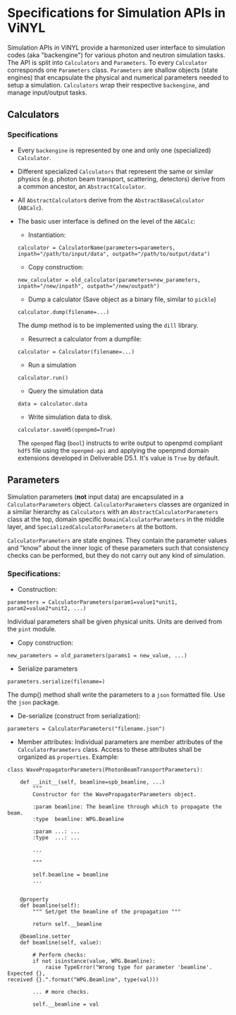 # Specifications for Simulation APIs in ViNYL


Simulation APIs in ViNYL provide a harmonized user interface to simulation codes (aka "backengine")
for various photon and neutron simulation tasks. The API is split into
`Calculators` and `Parameters`. To every `Calculator` corresponds one
`Parameters` class. `Parameters` are shallow objects (state engines) that
encapsulate the physical and numerical parameters needed to setup a
simulation. `Calculators` wrap their respective `backengine`, and manage
input/output tasks.

## Calculators
### Specifications
* Every `backengine` is represented by one and only one (specialized) `Calculator`.
* Different specialized `Calculators` that represent the same or similar physics (e.g.
  photon beam transport, scattering, detectors) derive from a common
  ancestor, an `AbstractCalculator`.
* All `AbstractCalculator`s derive from the `AbstractBaseCalculator` (`ABCalc`).
* The basic user interface is defined on the level of the `ABCalc`:
    * Instantiation:

    ```
    calculator = CalculatorName(parameters=parameters, inpath="/path/to/input/data", outpath="/path/to/output/data")
    ```

    * Copy construction:

    ```
    new_calculator = old_calculator(parameters=new_parameters, inpath="/new/inpath", outpath="/new/outpath")
    ```

    * Dump a calculator (Save object as a binary file, similar to `pickle`)

    ```
    calculator.dump(filename=...)
    ```
    The dump method is to be implemented using the `dill` library.

    * Resurrect a calculator from a dumpfile:

    ```
    calculator = Calculator(filename=...)
    ```

    * Run a simulation

    ```
    calculator.run()
    ```

    * Query the simulation data

    ```
    data = calculator.data
    ```

    * Write simulation data to disk.

    ```
    calculator.saveH5(openpmd=True)
    ```
    The `openpmd` flag (`bool`) instructs to write output to openpmd compliant `hdf5` file using
the `openpmd-api` and applying the openpmd domain extensions developed in
Deliverable D5.1. It's value is `True` by default.

## Parameters
Simulation parameters (**not** input data) are encapsulated in a `CalculatorParameters`
object. `CalculatorParameters` classes are organized in a similar hierarchy as `Calculators`
with an `AbstractCalculatorParameters` class at the top, domain specific
`DomainCalculatorParameters` in the middle layer, and
`SpecializedCalculatorParameters` at the bottom.

`CalculatorParameters` are state engines. They contain the parameter values and
"know" about the inner logic of these parameters such that consistency checks
can be performed, but they do not carry out any kind of simulation.

### Specifications:

* Construction:

```
parameters = CalculatorParameters(param1=value1*unit1, param2=value2*unit2, ...)
```
Individual parameters shall be given physical units. Units are derived from
the `pint` module.

* Copy construction:

```
new_parameters = old_parameters(params1 = new_value, ...)
```

* Serialize parameters

```
parameters.serialize(filename=)
```
The dump() method shall write the parameters to a `json` formatted file. Use the
`json` package.

* De-serialize (construct from serialization):

```
parameters = CalculatorParameters("filename.json")
```

* Member attributes:
Individual parameters are member attributes of the `CalculatorParameters` class.
Access to these attributes shall be organized as `properties`. Example:

```
class WavePropagatorParameters(PhotonBeamTransportParameters):

    def __init__(self, beamline=spb_beamline, ...)
        """
        Constructor for the WavePropagatorParameters object.

        :param beamline: The beamline through which to propagate the beam.
        :type  beamline: WPG.Beamline

        :param ...: ...
        :type  ...: ...

        ...

        """

        self.beamline = beamline
        ...


    @property
    def beamline(self):
        """ Set/get the beamline of the propagation """

        return self.__beamline

    @beamline.setter
    def beamline(self, value):

        # Perform checks:
        if not isinstance(value, WPG.Beamline):
            raise TypeError("Wrong type for parameter 'beamline'. Expected {},
received {}.".format("WPG.Beamline", type(val)))

        ... # more checks.

        self.__beamline = val

```












